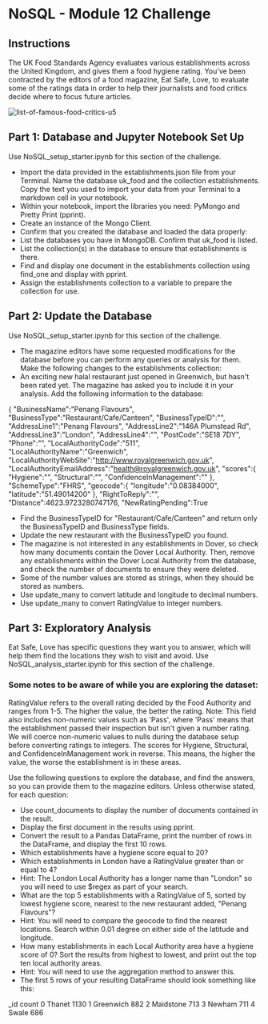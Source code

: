 # NoSQL - Module 12 Challenge
## Instructions
The UK Food Standards Agency evaluates various establishments across the United Kingdom, and gives them a food hygiene rating. You've been contracted by the editors of a food magazine, Eat Safe, Love, to evaluate some of the ratings data in order to help their journalists and food critics decide where to focus future articles.<br>

![list-of-famous-food-critics-u5](https://github.com/CBURKHARDT47/nosql-challenge/assets/128064003/312a3a8c-feb5-48b4-a0fc-6c44b1bc66a0) <br>



## Part 1: Database and Jupyter Notebook Set Up
Use NoSQL_setup_starter.ipynb for this section of the challenge.

* Import the data provided in the establishments.json file from your Terminal. Name the database uk_food and the collection establishments. Copy the text you used to import your data from your Terminal to a markdown cell in your notebook.
* Within your notebook, import the libraries you need: PyMongo and Pretty Print (pprint).
* Create an instance of the Mongo Client.
* Confirm that you created the database and loaded the data properly:
* List the databases you have in MongoDB. Confirm that uk_food is listed.
* List the collection(s) in the database to ensure that establishments is there.
* Find and display one document in the establishments collection using find_one and display with pprint.
* Assign the establishments collection to a variable to prepare the collection for use.

## Part 2: Update the Database
Use NoSQL_setup_starter.ipynb for this section of the challenge.

* The magazine editors have some requested modifications for the database before you can perform any queries or analysis for them. Make the following changes to the establishments collection:
* An exciting new halal restaurant just opened in Greenwich, but hasn't been rated yet. The magazine has asked you to include it in your analysis. Add the following information to the database:

{
    "BusinessName":"Penang Flavours",
    "BusinessType":"Restaurant/Cafe/Canteen",
    "BusinessTypeID":"",
    "AddressLine1":"Penang Flavours",
    "AddressLine2":"146A Plumstead Rd",
    "AddressLine3":"London",
    "AddressLine4":"",
    "PostCode":"SE18 7DY",
    "Phone":"",
    "LocalAuthorityCode":"511",
    "LocalAuthorityName":"Greenwich",
    "LocalAuthorityWebSite":"http://www.royalgreenwich.gov.uk",
    "LocalAuthorityEmailAddress":"health@royalgreenwich.gov.uk",
    "scores":{
        "Hygiene":"",
        "Structural":"",
        "ConfidenceInManagement":""
    },
    "SchemeType":"FHRS",
    "geocode":{
        "longitude":"0.08384000",
        "latitude":"51.49014200"
    },
    "RightToReply":"",
    "Distance":4623.9723280747176,
    "NewRatingPending":True

* Find the BusinessTypeID for "Restaurant/Cafe/Canteen" and return only the BusinessTypeID and BusinessType fields.
* Update the new restaurant with the BusinessTypeID you found.
* The magazine is not interested in any establishments in Dover, so check how many documents contain the Dover Local Authority. Then, remove any establishments within the Dover Local Authority from the database, and check the number of documents to ensure they were deleted.
* Some of the number values are stored as strings, when they should be stored as numbers.
* Use update_many to convert latitude and longitude to decimal numbers.
* Use update_many to convert RatingValue to integer numbers.

## Part 3: Exploratory Analysis
Eat Safe, Love has specific questions they want you to answer, which will help them find the locations they wish to visit and avoid. Use NoSQL_analysis_starter.ipynb for this section of the challenge.

### Some notes to be aware of while you are exploring the dataset:
RatingValue refers to the overall rating decided by the Food Authority and ranges from 1-5. The higher the value, the better the rating.
Note: This field also includes non-numeric values such as 'Pass', where 'Pass' means that the establishment passed their inspection but isn't given a number rating. We will coerce non-numeric values to nulls during the database setup before converting ratings to integers.
The scores for Hygiene, Structural, and ConfidenceInManagement work in reverse. This means, the higher the value, the worse the establishment is in these areas.

Use the following questions to explore the database, and find the answers, so you can provide them to the magazine editors. Unless otherwise stated, for each question:

* Use count_documents to display the number of documents contained in the result.
*  Display the first document in the results using pprint.
*  Convert the result to a Pandas DataFrame, print the number of rows in the DataFrame, and display the first 10 rows.
*  Which establishments have a hygiene score equal to 20?
*  Which establishments in London have a RatingValue greater than or equal to 4?
* Hint: The London Local Authority has a longer name than "London" so you will need to use $regex as part of your search.
*  What are the top 5 establishments with a RatingValue of 5, sorted by lowest hygiene score, nearest to the new restaurant added, "Penang Flavours"?
*  Hint: You will need to compare the geocode to find the nearest locations. Search within 0.01 degree on either side of the latitude and longitude.
* How many establishments in each Local Authority area have a hygiene score of 0? Sort the results from highest to lowest, and print out the top ten local authority areas.
* Hint: You will need to use the aggregation method to answer this.
* The first 5 rows of your resulting DataFrame should look something like this:

_id	count
0	Thanet	1130
1	Greenwich	882
2	Maidstone	713
3	Newham	711
4	Swale	686
